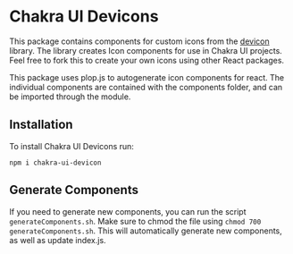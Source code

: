 # Chakra UI Devicons

This package contains components for custom icons from the [devicon](https://github.com/devicons/devicon/) library.  The library creates Icon components for use in Chakra UI projects.  Feel free to fork this to create your own icons using other React packages.

This package uses plop.js to autogenerate icon components for react.  The individual components are contained with the components folder, and can be imported through the module.

## Installation

To install Chakra UI Devicons run:

```
npm i chakra-ui-devicon
```

## Generate Components

If you need to generate new components, you can run the script `generateComponents.sh`.  Make sure to chmod the file using `chmod 700 generateComponents.sh`.  This will automatically generate new components, as well as update index.js. 